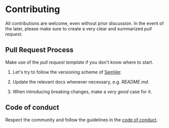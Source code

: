 # Contributing

All contributions are welcome, even without prior discussion. In the event of
the later, please make sure to create a very clear and summarized _pull
request_.

## Pull Request Process

Make use of the _pull request template_ if you don't know where to start.

1. Let's try to follow the versioning scheme of [SemVer][1].

2. Update the relevant docs whenever necessary, e.g. _README.md_.

3. When introducing breaking changes, make a _very good_ case for it.

## Code of conduct

Respect the community and follow the guidelines in the [code of conduct][2].

[1]: http://semver.org/
[2]: ./code_of_conduct.md
